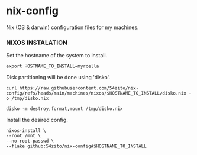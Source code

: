 # nix-config
Nix (OS &amp; darwin) configuration files for my machines.

### NIXOS INSTALATION

Set the hostname of the system to install.
```
export HOSTNAME_TO_INSTALL=myrcella
```

Disk partitioning will be done using 'disko'.
```
curl https://raw.githubusercontent.com/54zito/nix-config/refs/heads/main/machines/nixos/$HOSTNAME_TO_INSTALL/disko.nix -o /tmp/disko.nix

disko -m destroy,format,mount /tmp/disko.nix
```
Install the desired config.
```
nixos-install \
--root /mnt \
--no-root-passwd \
--flake github:54zito/nix-config#$HOSTNAME_TO_INSTALL
```
